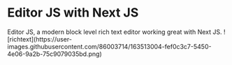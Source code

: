 <h1>Editor JS with Next JS</h1>
Editor JS, a modern block level rich text editor working great with Next JS.
![richtext](https://user-images.githubusercontent.com/86003714/163513004-fef0c3c7-5450-4e06-9a2b-75c9079035bd.png)
